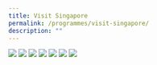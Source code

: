 ```yaml
---
title: Visit Singapore
permalink: /programmes/visit-singapore/
description: ""
---
```

[**![](https://lh5.googleusercontent.com/P26RSxQsiHCSTXmXBH1dS_XkU_zYcSS4fd8hjVWgfUrJhiyQY2d9Lf4FJ8gRPtzT9hqdZGe2chZ4Vz85249L26j9Wd5dxcYAhcdEs337f8tXZrcPqgW-RU0wYCdL7WIEicxncWd66T1Yslm63MhBiw)**](https://www.visitsingapore.com/en/)
[**![](https://lh6.googleusercontent.com/Z1zSw-n__LTJvFVw0m5kIm3VcBRlMCwrDclZZ7pDAsprvk9vYikl39Follmy9-NtiegxqpDYnuhD5tp3y5GDHJxyMwoTDoUB-8LDf6OUO4uLltEdG9mka4kbnB9jghVWYNdJHWISYxKgZ_86rGEokQ)**](https://www.visitsingapore.com/dining-drinks-singapore/)
[**![](https://lh5.googleusercontent.com/Tw2lyfgVlxI63ZMD6h8rGlprfpymXh4-NoSSyd9WxOSLTU0IUZL1uW6w9yl3_JYFt_3ZzZwN7lxM_4U_-01aVz0iZ1clm3zAxz4rd9hKzW_ipm05eHo7L64Zxk78scp4aYKh3JdII-N8tBFz9TMXuQ)**](https://www.visitsingapore.com/singapore-shopping/)
[**![](https://lh5.googleusercontent.com/IzsGD-Xx6qbVLmGdG-vcWVY8F-CaYsLHE_nNRBd1PLnCXEc9ZdTPK9UIPg_bQ7JkJdEF3zcyk6CdClf03uJ63VMqqAB_924EK7iMd6ZROCoBi0C7HXrmqi7FzuLVEtQXaSRW_l77Vra5QjNDJK5S5A)**](https://www.visitsingapore.com/singapore-itineraries/)
[**![](https://lh5.googleusercontent.com/FZOvd5UyBe6YADW53L4KDGHgN0xEwTlhpJn7ueImZ9SWaF0ZhDEOEnYVhPh5ByqqEOqL_IZ-BNGFgD5uzTjccmDErjQCDR3gd6tLzUF_Avzu5acMrcyIh7yFh67htXOsizE4IW-gk1Kk3wCKAHUCeg)**](https://www.visitsingapore.com/singapore-tours/)
[**![](https://lh6.googleusercontent.com/8SAApMFPh43FdUrLu1MnjWoX8ESmaRDSaV-krOmTfFROPS1oCh-EgY8cnuMVK0YB-Yn8XfRDAXoBf052YUJfLl9LizHRIvEDGag4xa4deaOHveh532srdjDQvS8NXWkH5zR2o7wSO_9O8NtmdJ0MJw)**](https://www.visitsingapore.com/festivals-events-singapore/)
[**![](https://lh4.googleusercontent.com/jezLALZhIphdjpYMfdFdRI7-4hSRha3ymV6ANoDnjAcgI7p2gRavIga6diVOVMY86eKzA47xF9ooaJ658P088YEJ16fijVGJwyFd1a8U-0S9Aj9xYfmmXFDYj7pFfJLHMGXlNLiEqq5L4LrDXc-i3Q)**](https://www.visitsingapore.com/travel-guide-tips/visit-singapore-travel-guide-app/)